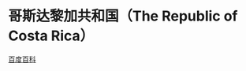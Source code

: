 # 哥斯达黎加共和国（The Republic of Costa Rica）

[百度百科](https://baike.baidu.com/item/%E5%93%A5%E6%96%AF%E8%BE%BE%E9%BB%8E%E5%8A%A0/423699)